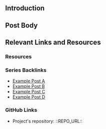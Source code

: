 [repo_url_keep]: # '::REPO_URL::'
[gh_profile_keep]: # '::GH_PROFILE::'
[//]: # 'You are advised to follow a similar structure such as the one below. When creating your contribution post, be sure that its structure is clear and you convey all necessary information. Consider including post banner and other visual assets.'

## Introduction

[//]: # 'Write a short overview of the post goal and content.'

## Post Body

[//]: # 'Write the post in readable and presentable form by utilizing markdown to style the text. https://guides.github.com/features/mastering-markdown/'
[//]: # 'Be sure to make appropriate sections to structure the text.'

## Relevant Links and Resources

### Resources

[//]: # 'Include links and references to resources used in the post. It is a good practice to cite all unoriginal materials.'

### Series Backlinks

[//]: # 'Add links to other posts of the series.'

- [Example Post A](https://steemit.com/utopian-io/@test-account/test-permlink)
- [Example Post B](https://steemit.com/utopian-io/@test-account/test-permlink)
- [Example Post C](https://steemit.com/utopian-io/@test-account/test-permlink)
- [Example Post D](https://steemit.com/utopian-io/@test-account/test-permlink)

### GitHub Links

[//]: # 'Include link to the GitHub repository of the specific project.'
[//]: # 'e.g. https://github.com/utopian-io/v2.utopian.io'

- Project's repository: ::REPO_URL::
